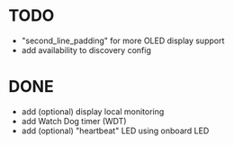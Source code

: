 
# TODO

 - "second_line_padding" for more OLED display support
 - add availability to discovery config

# DONE

 - add (optional) display local monitoring
 - add Watch Dog timer (WDT)
 - add (optional) "heartbeat" LED using onboard LED

